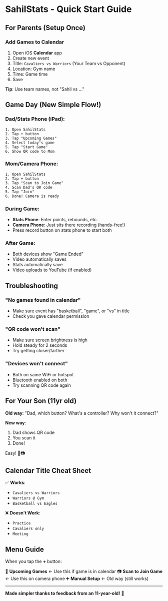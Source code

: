 # SahilStats - Quick Start Guide

## For Parents (Setup Once)

### Add Games to Calendar
1. Open iOS **Calendar** app
2. Create new event
3. Title: `Cavaliers vs Warriors` (Your Team vs Opponent)
4. Location: Gym name
5. Time: Game time
6. Save

**Tip**: Use team names, not "Sahil vs ..."

## Game Day (New Simple Flow!)

### Dad/Stats Phone (iPad):
```
1. Open SahilStats
2. Tap + button
3. Tap "Upcoming Games"
4. Select today's game
5. Tap "Start Game"
6. Show QR code to Mom
```

### Mom/Camera Phone:
```
1. Open SahilStats
2. Tap + button
3. Tap "Scan to Join Game"
4. Scan Dad's QR code
5. Tap "Join"
6. Done! Camera is ready
```

### During Game:
- **Stats Phone**: Enter points, rebounds, etc.
- **Camera Phone**: Just sits there recording (hands-free!)
- Press record button on stats phone to start both

### After Game:
- Both devices show "Game Ended"
- Video automatically saves
- Stats automatically save
- Video uploads to YouTube (if enabled)

## Troubleshooting

### "No games found in calendar"
- Make sure event has "basketball", "game", or "vs" in title
- Check you gave calendar permission

### "QR code won't scan"
- Make sure screen brightness is high
- Hold steady for 2 seconds
- Try getting closer/farther

### "Devices won't connect"
- Both on same WiFi or hotspot
- Bluetooth enabled on both
- Try scanning QR code again

## For Your Son (11yr old)

**Old way**: "Dad, which button? What's a controller? Why won't it connect?"

**New way**:
1. Dad shows QR code
2. You scan it
3. Done!

Easy! 📱📷

## Calendar Title Cheat Sheet

✅ **Works**:
- `Cavaliers vs Warriors`
- `Warriors @ Gym`
- `Basketball vs Eagles`

❌ **Doesn't Work**:
- `Practice`
- `Cavaliers only`
- `Meeting`

## Menu Guide

When you tap the **+** button:

📅 **Upcoming Games** ← Use this if game is in calendar
📷 **Scan to Join Game** ← Use this on camera phone
➕ **Manual Setup** ← Old way (still works)

---

**Made simpler thanks to feedback from an 11-year-old!** 🎉
